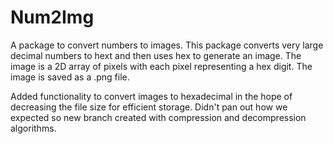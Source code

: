 # Num2Img

A package to convert numbers to images. This package converts very large decimal numbers to hext and then uses hex to generate an image. The image is a 2D array of pixels with each pixel representing a hex digit. The image is saved as a .png file.

Added functionality to convert images to hexadecimal in the hope of decreasing the file size for efficient storage. Didn't pan out how we expected so new branch created with compression and decompression algorithms.


